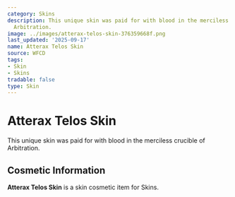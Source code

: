 ```yaml
---
category: Skins
description: This unique skin was paid for with blood in the merciless crucible of
  Arbitration.
image: ../images/atterax-telos-skin-376359668f.png
last_updated: '2025-09-17'
name: Atterax Telos Skin
source: WFCD
tags:
- Skin
- Skins
tradable: false
type: Skin
---
```


# Atterax Telos Skin

This unique skin was paid for with blood in the merciless crucible of Arbitration.

## Cosmetic Information

**Atterax Telos Skin** is a skin cosmetic item for Skins.

